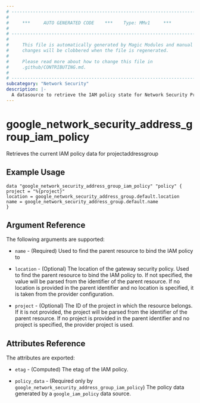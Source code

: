 ```yaml
---
# ----------------------------------------------------------------------------
#
#     ***     AUTO GENERATED CODE    ***    Type: MMv1     ***
#
# ----------------------------------------------------------------------------
#
#     This file is automatically generated by Magic Modules and manual
#     changes will be clobbered when the file is regenerated.
#
#     Please read more about how to change this file in
#     .github/CONTRIBUTING.md.
#
# ----------------------------------------------------------------------------
subcategory: "Network Security"
description: |-
  A datasource to retrieve the IAM policy state for Network Security ProjectAddressGroup
---
```



# google_network_security_address_group_iam_policy

Retrieves the current IAM policy data for projectaddressgroup


## Example Usage


```hcl
data "google_network_security_address_group_iam_policy" "policy" {
project = "%{project}"
location = google_network_security_address_group.default.location
name = google_network_security_address_group.default.name
}
```

## Argument Reference

The following arguments are supported:

* `name` - (Required) Used to find the parent resource to bind the IAM policy to
* `location` - (Optional) The location of the gateway security policy.
 Used to find the parent resource to bind the IAM policy to. If not specified,
  the value will be parsed from the identifier of the parent resource. If no location is provided in the parent identifier and no
  location is specified, it is taken from the provider configuration.

* `project` - (Optional) The ID of the project in which the resource belongs.
    If it is not provided, the project will be parsed from the identifier of the parent resource. If no project is provided in the parent identifier and no project is specified, the provider project is used.

## Attributes Reference

The attributes are exported:

* `etag` - (Computed) The etag of the IAM policy.

* `policy_data` - (Required only by `google_network_security_address_group_iam_policy`) The policy data generated by
  a `google_iam_policy` data source.
